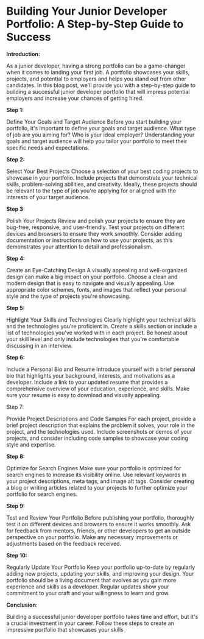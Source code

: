 # Building Your Junior Developer Portfolio: A Step-by-Step Guide to Success

**Introduction:**

&#x20;As a junior developer, having a strong portfolio can be a game-changer when it comes to landing your first job. A portfolio showcases your skills, projects, and potential to employers and helps you stand out from other candidates. In this blog post, we'll provide you with a step-by-step guide to building a successful junior developer portfolio that will impress potential employers and increase your chances of getting hired.

**Step 1:**

&#x20;Define Your Goals and Target Audience Before you start building your portfolio, it's important to define your goals and target audience. What type of job are you aiming for? Who is your ideal employer? Understanding your goals and target audience will help you tailor your portfolio to meet their specific needs and expectations.

**Step 2:**

&#x20;Select Your Best Projects Choose a selection of your best coding projects to showcase in your portfolio. Include projects that demonstrate your technical skills, problem-solving abilities, and creativity. Ideally, these projects should be relevant to the type of job you're applying for or aligned with the interests of your target audience.

**Step 3:**&#x20;

Polish Your Projects Review and polish your projects to ensure they are bug-free, responsive, and user-friendly. Test your projects on different devices and browsers to ensure they work smoothly. Consider adding documentation or instructions on how to use your projects, as this demonstrates your attention to detail and professionalism.

**Step 4:**

&#x20;Create an Eye-Catching Design A visually appealing and well-organized design can make a big impact on your portfolio. Choose a clean and modern design that is easy to navigate and visually appealing. Use appropriate color schemes, fonts, and images that reflect your personal style and the type of projects you're showcasing.

**Step 5:**&#x20;

Highlight Your Skills and Technologies Clearly highlight your technical skills and the technologies you're proficient in. Create a skills section or include a list of technologies you've worked with in each project. Be honest about your skill level and only include technologies that you're comfortable discussing in an interview.

**Step 6:**

&#x20;Include a Personal Bio and Resume Introduce yourself with a brief personal bio that highlights your background, interests, and motivations as a developer. Include a link to your updated resume that provides a comprehensive overview of your education, experience, and skills. Make sure your resume is easy to download and visually appealing.

Step 7:&#x20;

Provide Project Descriptions and Code Samples For each project, provide a brief project description that explains the problem it solves, your role in the project, and the technologies used. Include screenshots or demos of your projects, and consider including code samples to showcase your coding style and expertise.

**Step 8:**&#x20;

Optimize for Search Engines Make sure your portfolio is optimized for search engines to increase its visibility online. Use relevant keywords in your project descriptions, meta tags, and image alt tags. Consider creating a blog or writing articles related to your projects to further optimize your portfolio for search engines.

**Step 9:**&#x20;

Test and Review Your Portfolio Before publishing your portfolio, thoroughly test it on different devices and browsers to ensure it works smoothly. Ask for feedback from mentors, friends, or other developers to get an outside perspective on your portfolio. Make any necessary improvements or adjustments based on the feedback received.

**Step 10:**&#x20;

Regularly Update Your Portfolio Keep your portfolio up-to-date by regularly adding new projects, updating your skills, and improving your design. Your portfolio should be a living document that evolves as you gain more experience and skills as a developer. Regular updates show your commitment to your craft and your willingness to learn and grow.

**Conclusion**:&#x20;

Building a successful junior developer portfolio takes time and effort, but it's a crucial investment in your career. Follow these steps to create an impressive portfolio that showcases your skills
